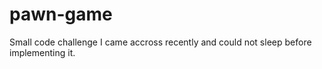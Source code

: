# pawn-game
Small code challenge I came accross recently and could not sleep before implementing it.
